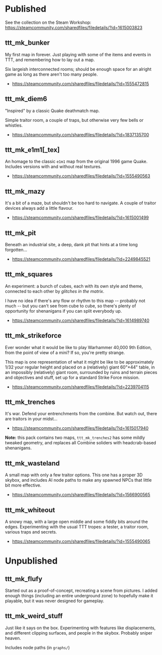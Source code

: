 Published
=========

See the collection on the Steam Workshop:
https://steamcommunity.com/sharedfiles/filedetails/?id=1615003823

ttt_mk_bunker
-------------

My first map in forever.  Just playing with some of the items and events
in TTT, and remembering how to lay out a map.

Six largeish interconnected rooms; should be enough space for an alright
game as long as there aren't too many people.

* https://steamcommunity.com/sharedfiles/filedetails/?id=1555472815


ttt_mk_diem6
------------

"Inspired" by a classic Quake deathmatch map.

Simple traitor room, a couple of traps, but otherwise very few bells or whistles.

* https://steamcommunity.com/sharedfiles/filedetails/?id=1837135700


ttt_mk_e1m1[_tex]
-----------------

An homage to the classic `e1m1` map from the original 1996 game Quake.
Includes versions with and without real textures.

* https://steamcommunity.com/sharedfiles/filedetails/?id=1555490563


ttt_mk_mazy
-----------

It's a bit of a maze, but shouldn't be too hard to navigate. A couple
of traitor devices always add a little flavour.

* https://steamcommunity.com/sharedfiles/filedetails/?id=1615001499


ttt_mk_pit
----------

Beneath an industrial site, a deep, dank pit that hints at a time long
forgotten...

* https://steamcommunity.com/sharedfiles/filedetails/?id=2249845521


ttt_mk_squares
--------------

An experiment: a bunch of cubes, each with its own style and theme,
connected to each other by *glitches in the matrix*.

I have no idea if there's any flow or rhythm to this map -- probably not
much -- but you can't see from cube to cube, so there's plenty of
opportunity for shenanigans if you can split everybody up.

* https://steamcommunity.com/sharedfiles/filedetails/?id=1614989740


ttt_mk_strikeforce
------------------

Ever wonder what it would be like to play Warhammer 40,000 9th Edition,
from the point of view of a mini? If so, you're pretty strange.

This map is one representation of what it might be like to be
approximately 1/32 your regular height and placed on a (relatively)
giant 60"×44" table, in an impossibly (relatively) giant room,
surrounded by ruins and terrain pieces and objectives and stuff, set up
for a standard Strike Force mission.

* https://steamcommunity.com/sharedfiles/filedetails/?id=2239704115


ttt_mk_trenches
---------------

It's war.  Defend your entrenchments from the combine.  But watch out,
there are traitors in your midst...

* https://steamcommunity.com/sharedfiles/filedetails/?id=1615017940

**Note:** this pack contains two maps, `ttt_mk_trenches2` has some
mildly tweaked geometry, and replaces all Combine soliders with
headcrab-based shenanigans.


ttt_mk_wasteland
----------------

A small map with only a few traitor options.  This one has a proper 3D
skybox, and includes AI node paths to make any spawned NPCs that little
bit more effective.

* https://steamcommunity.com/sharedfiles/filedetails/?id=1566900565


ttt_mk_whiteout
---------------

A snowy map, with a large open middle and some fiddly bits around the
edges.  Experimenting with the usual TTT tropes: a tester, a traitor
room, various traps and secrets.

* https://steamcommunity.com/sharedfiles/filedetails/?id=1555490065


Unpublished
===========

ttt_mk_flufy
------------

Started out as a proof-of-concept, recreating a scene from pictures.
I added enough things (including an entire underground zone) to
hopefully make it playable, but it was never designed for gameplay.


ttt_mk_weird_stuff
------------------

Just like it says on the box.  Experimenting with features like
displacements, and different clipping surfaces, and people in the
skybox.  Probably sniper heaven.

Includes node paths (in `graphs/`)
